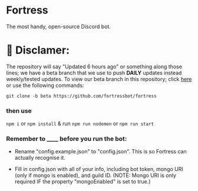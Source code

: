 # Fortress
The most handy, open-source Discord bot.


# 🛑 Disclamer:
The repository will say "Updated 6 hours ago" or something along those lines; we have a beta branch that we use to push **DAILY** updates instead weekly/tested updates.
To view our beta branch in this repository; click [here](https://github.com/FortressBot/fortress/tree/beta) or use the following commands:


````git clone -b beta https://github.com/fortressbot/fortress````
### then use

``npm i`` or ``npm install`` & run ``npm run nodemon`` or ``npm run start``

### Remember to ____ before you run the bot:

- Rename "config.example.json" to "config.json". This is so Fortress can actually recognise it.

- Fill in config.json with all of your info, including bot token, mongo URI (only if mongo is enabled), and guild ID. (NOTE: Mongo URI is only required IF the property "mongoEnabled" is set to true.)
